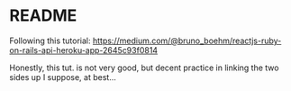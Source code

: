 # README

Following this tutorial: https://medium.com/@bruno_boehm/reactjs-ruby-on-rails-api-heroku-app-2645c93f0814

Honestly, this tut. is not very good, but decent practice in linking the two sides up I suppose, at best...
